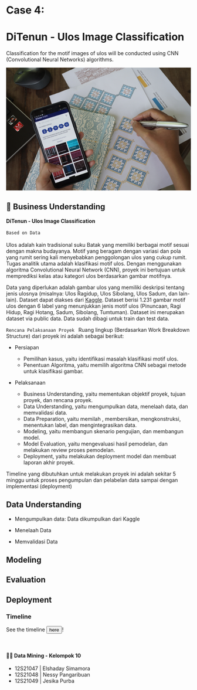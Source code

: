 # Case 4: 
# DiTenun - Ulos Image Classification 
Classification for the motif images of ulos will be conducted using CNN (Convolutional Neural Networks) algorithms.

<div align="center">
  <img src="Picture/DiTenun.png" alt="DiTenun Logo" width="800"/>
</div>

## 📑 Business Understanding
**DiTenun - Ulos Image Classification**

`Based on Data `<br><br>
Ulos adalah kain tradisional suku Batak yang memiliki berbagai motif sesuai dengan makna budayanya. Motif yang beragam dengan variasi dan pola yang rumit sering kali menyebabkan penggolongan ulos yang cukup rumit. Tugas analitik utama adalah klasifikasi motif ulos. Dengan menggunakan algoritma Convolutional Neural Network (CNN), proyek ini bertujuan untuk memprediksi kelas atau kategori ulos berdasarkan gambar motifnya. 

Data yang diperlukan adalah gambar ulos yang memiliki deskripsi tentang jenis ulosnya (misalnya: Ulos Ragidup, Ulos Sibolang, Ulos Sadum, dan lain-lain). Dataset dapat diakses dari [Kaggle](https://www.kaggle.com/datasets/fthnaja/kain-ulos). Dataset berisi 1.231 gambar motif ulos dengan 6 label yang menunjukkan jenis motif ulos (Pinuncaan, Ragi Hidup, Ragi Hotang, Sadum, Sibolang, Tumtuman). Dataset ini merupakan dataset via public data. Data sudah dibagi untuk train dan test data.  

`Rencana Pelaksanaan Proyek `
Ruang lingkup (Berdasarkan Work Breakdown Structure) dari proyek ini adalah sebagai berikut:
* Persiapan
  - Pemilihan kasus, yaitu identifikasi masalah klasifikasi motif ulos.
  - Penentuan Algoritma, yaitu memilih algoritma CNN sebagai metode untuk klasifikasi gambar.
    
* Pelaksanaan
  - Business Understanding, yaitu mementukan objektif proyek, tujuan proyek, dan rencana proyek.
  - Data Understanding, yaitu mengumpulkan data, menelaah data, dan memvalidasi data.
  - Data Preparation, yaitu memilah , membersikan, mengkonstruksi, menentukan label, dan mengintegrasikan data.
  - Modeling, yaitu membangun skenario pengujian, dan membangun model.
  - Model Evaluation, yaitu mengevaluasi hasil pemodelan, dan melakukan review proses pemodelan.
  - Deployment, yaitu melakukan deployment model dan membuat laporan akhir proyek.

Timeline yang dibutuhkan untuk melakukan proyek ini adalah sekitar 5 minggu untuk proses pengumpulan dan pelabelan data sampai dengan implementasi (deployment)

## Data Understanding
- Mengumpulkan data: Data dikumpulkan dari Kaggle
  

- Menelaah Data


- Memvalidasi Data

## Modeling


## Evaluation


## Deployment

### Timeline
See the timeline <a
    href="https://docs.google.com/spreadsheets/d/1VXhPiIWqko85sHdpUdVkVoxPtRhJi3Kr-K-TBdkKMRg/edit?usp=sharing">
    <button>here</button></a>!<br />

<br />

#### 🧞‍♂ Data Mining - Kelompok 10

- 12S21047 | Elshaday Simamora
- 12S21048 | Nessy Pangaribuan
- 12S21049 | Jesika Purba

